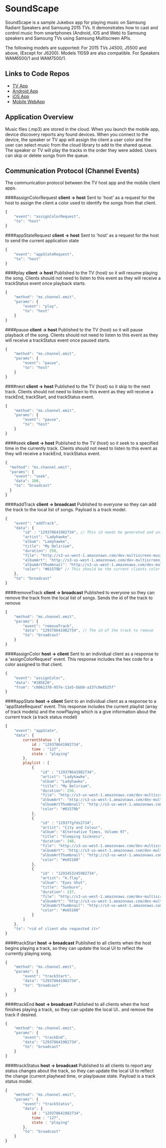 # SoundScape

SoundScape is a sample Jukebox app for playing music on Samsung Radiant
Speakers and Samsung 2015 TVs. It demonstrates how to cast and control music from
smartphones (Android, iOS and Web) to Samsung speakers and Samsung TVs using
Samsung Multiscreen APIs.

The following models are supported: For 2015 TVs
J4500, J5500 and above, (Except for J6200). Models 110S9 are also compatible.
For Speakers WAM6500/1 and WAM7500/1.

## Links to Code Repos

- [TV App](https://github.com/MultiScreenSDK/soundscape-tv)
- [Android App](https://github.com/MultiScreenSDK/android-audioplayer)
- [iOS App](https://github.com/MultiScreenSDK/ios-audioplayer)
- [Mobile WebApp](https://github.com/MultiScreenSDK/webapp-audioplayer)

## Application Overview

Music files (.mp3) are stored in the cloud.  When you launch the mobile app, device discovery reports any found devices. When you connect to the device, the speaker or TV app will assign the client a user color and the user can select music from the cloud library to add to the shared queue.  The speaker or TV will play the tracks in the order they were added. Users can skip or delete songs from the queue.

## Communication Protocol (Channel Events)

The communication protocol between the TV host app and the mobile client apps.

####assignColorRequest
**client -> host**
Sent to 'host' as a request for the host to assign the client a color used to
identify the songs from that client.
```javascript
{
    "event": "assignColorRequest",
    "to": "host"
}
```

####appStateRequest
**client -> host**
Sent to 'host' as a request for the host to send the current application state
```javascript
{
    "event": "appStateRequest",
    "to": "host"
}
```

####play
**client -> host**
Published to the TV (host) so it will resume playing the song. Clients should not need to listen to this event as they will receive a trackStatus event once playback starts.
```javascript
{
    "method": "ms.channel.emit",
    "params": {
        "event": "play",
        "to": "host"
    }
}
```

####pause
**client -> host**
Published to the TV (host) so it will pause playback of the song. Clients should not need to listen to this event as they will receive a trackStatus event once paused starts.
```javascript
{
    "method": "ms.channel.emit",
    "params": {
        "event": "pause",
        "to": "host"
    }
}
```

####next
**client -> host**
Published to the TV (host) so it skip to the next track. Clients should not need to listen to this event as they will receive a trackEnd, trackStart, and trackStatus event.
```javascript
{
    "method": "ms.channel.emit",
    "params": {
        "event": "pause",
        "to": "host"
    }
}
```

####seek
**client -> host**
Published to the TV (host) so it seek to a specified time in the currently track. Clients should not need to listen to this event as they will receive a trackEnd, trackStatus event.
```javascript
{
  "method": "ms.channel.emit",
  "params": {
    "event": "seek",
    "data": 100,
    "to": "broadcast"
  }
}
```

####addTrack
**client -> broadcast**
Published to everyone so they can add the track to the local list of songs. Payload is a track model.
```javascript
{
    "event": "addTrack",
    "data": {
        "id" : "129378641982734", // This id needs be generated and unique per add
        "artist": "Ladyhawke",
        "album": "Ladyhawke",
        "title": "My Delirium",
        "duration": 256,
        "file": "http://s3-us-west-1.amazonaws.com/dev-multiscreen-music-library/songs/Ladyhawke - Ladyhawke - My Delirium.mp3",
        "albumArt": "http://s3-us-west-1.amazonaws.com/dev-multiscreen-music-library/artwork/Ladyhawke-Ladyhawke.jpg",
        "albumArtThumbnail": "http://s3-us-west-1.amazonaws.com/dev-multiscreen-music-library/artwork/Ladyhawke-Ladyhawke-thumbnail.jpg",
        "color": "#01579b" // This should be the current clients color selected at start
    },
    "to": "broadcast"
}
```

####removeTrack
**client -> broadcast**
Published to everyone so they can remove the track from the local list of songs. Sends the id of the track to remove
```javascript
{
    "method": "ms.channel.emit",
    "params": {
        "event": "removeTrack",
        "data": "129378641982734", // The id of the track to remove
        "to": "broadcast"
    }
}
```

####assignColor
**host -> client**
Sent to an individual client as a response to a 'assignColorRequest' event. This response includes the hex code for a color assigned to that client.

```javascript
{
  	"event": "assignColor",
  	"data": "#1B5E20",
  	"from": "c0061370-057e-11e5-bbb0-a337c0e8525f"
}
```

####appState
**host -> client**
Sent to an individual client as a response to a 'appStateRequest' event. This response includes the current playlist (array of track models) and the nowPlaying which is a give information about the current track (a track status model)

```javascript
{
    "event": "appState",
    "data": {
        currentStatus : {
            id : "129378641982734",
            time : "127",
            state : "playing"
        },
        playlist : [
            {
                "id" : "129378641982734",
                "artist": "Ladyhawke",
                "album": "Ladyhawke",
                "title": "My Delirium",
                "duration": 256,
                "file": "http://s3-us-west-1.amazonaws.com/dev-multiscreen-music-library/songs/Ladyhawke - Ladyhawke - My Delirium.mp3",
                "albumArt": "http://s3-us-west-1.amazonaws.com/dev-multiscreen-music-library/artwork/Ladyhawke-Ladyhawke.jpg",
                "albumArtThumbnail": "http://s3-us-west-1.amazonaws.com/dev-multiscreen-music-library/artwork/Ladyhawke-Ladyhawke-thumbnail.jpg",
                "color": "#01579b"
            },
            {
                "id" : "12937fgfds2734",
                "artist": "City and Colour",
                "album": "Alternative Times, Volume 97",
                "title": "Sleeping Sickness",
                "duration": 248,
                "file": "http://s3-us-west-1.amazonaws.com/dev-multiscreen-music-library/songs/City and Colour - Alternative Times, Volume 97 - Sleeping Sickness.mp3",
                "albumArt": "http://s3-us-west-1.amazonaws.com/dev-multiscreen-music-library/artwork/City and Colour-Alternative Times, Volume 97.jpg",
                "albumArtThumbnail": "http://s3-us-west-1.amazonaws.com/dev-multiscreen-music-library/artwork/City and Colour-Alternative Times, Volume 97-thumbnail.jpg",
                "color": "#e65100"
            },
            {
                "id" : "1293453245982734",
                "artist": "k.flay",
                "album": "Eyes Shut",
                "title": "Sunburn",
                "duration": 237,
                "file": "http://s3-us-west-1.amazonaws.com/dev-multiscreen-music-library/songs/k.flay - Eyes Shut - Sunburn.mp3",
                "albumArt": "http://s3-us-west-1.amazonaws.com/dev-multiscreen-music-library/artwork/k.flay-Eyes Shut.jpg",
                "albumArtThumbnail": "http://s3-us-west-1.amazonaws.com/dev-multiscreen-music-library/artwork/k.flay-Eyes Shut-thumbnail.jpg",
                "color": "#e65100"
            }
        ]
    },
    "to": "<id of client who requested it>"
}
```

####trackStart
**host -> broadcast**
Published to all clients when the host begins playing a track, so they can update the local UI to reflect the currently playing song.
```javascript
{
    "method": "ms.channel.emit",
    "params": {
        "event": "trackStart",
        "data": "129378641982734",
        "to": "broadcast"
    }
}
```

####trackEnd
**host -> broadcast**
Published to all clients when the host finishes playing a track, so they can update the local UI.. and remove the track if desired.
```javascript
{
    "method": "ms.channel.emit",
    "params": {
        "event": "trackEnd",
        "data": "129378641982734",
        "to": "broadcast"
    }
}
```

####trackStatus
**host -> broadcast**
Published to all clients to report any status changes about the track, so they can update the local UI to reflect the change (current playhead time, or play/pause state. Payload is a track status model.
```javascript
{
    "method": "ms.channel.emit",
    "params": {
        "event": "trackStatus",
        "data": {
            id : "129378641982734",
            time : "127",
            state : "playing"
        },
        "to": "broadcast"
    }
}
```
